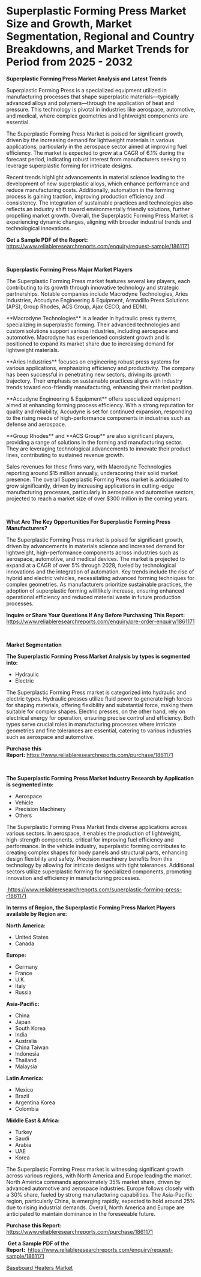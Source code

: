 <p><h1>Superplastic Forming Press Market Size and Growth, Market Segmentation, Regional and Country Breakdowns, and Market Trends for Period from 2025 -  2032</h1></p><p><strong>Superplastic Forming Press Market Analysis and Latest Trends</strong></p>
<p><p>Superplastic Forming Press is a specialized equipment utilized in manufacturing processes that shape superplastic materials—typically advanced alloys and polymers—through the application of heat and pressure. This technology is pivotal in industries like aerospace, automotive, and medical, where complex geometries and lightweight components are essential.</p><p>The Superplastic Forming Press Market is poised for significant growth, driven by the increasing demand for lightweight materials in various applications, particularly in the aerospace sector aimed at improving fuel efficiency. The market is expected to grow at a CAGR of 6.1% during the forecast period, indicating robust interest from manufacturers seeking to leverage superplastic forming for intricate designs.</p><p>Recent trends highlight advancements in material science leading to the development of new superplastic alloys, which enhance performance and reduce manufacturing costs. Additionally, automation in the forming process is gaining traction, improving production efficiency and consistency. The integration of sustainable practices and technologies also reflects an industry shift toward environmentally friendly solutions, further propelling market growth. Overall, the Superplastic Forming Press Market is experiencing dynamic changes, aligning with broader industrial trends and technological innovations.</p></p>
<p><strong>Get a Sample PDF of the Report:&nbsp;</strong> <a href="https://www.reliableresearchreports.com/enquiry/request-sample/1861171?utm_campaign=3084&utm_medium=2&utm_source=Github&utm_content=ia&utm_term=11042025&utm_id=superplastic-forming-press">https://www.reliableresearchreports.com/enquiry/request-sample/1861171</a></p>
<p>&nbsp;</p>
<p><strong>Superplastic Forming Press Major Market Players</strong></p>
<p><p>The Superplastic Forming Press market features several key players, each contributing to its growth through innovative technology and strategic partnerships. Notable companies include Macrodyne Technologies, Aries Industries, Accudyne Engineering & Equipment, Armadillo Press Solutions (APS), Group Rhodes, ACS Group, Ajax CECO, and EDMI.</p><p>**Macrodyne Technologies** is a leader in hydraulic press systems, specializing in superplastic forming. Their advanced technologies and custom solutions support various industries, including aerospace and automotive. Macrodyne has experienced consistent growth and is positioned to expand its market share due to increasing demand for lightweight materials.</p><p>**Aries Industries** focuses on engineering robust press systems for various applications, emphasizing efficiency and productivity. The company has been successful in penetrating new sectors, driving its growth trajectory. Their emphasis on sustainable practices aligns with industry trends toward eco-friendly manufacturing, enhancing their market position.</p><p>**Accudyne Engineering & Equipment** offers specialized equipment aimed at enhancing forming process efficiency. With a strong reputation for quality and reliability, Accudyne is set for continued expansion, responding to the rising needs of high-performance components in industries such as defense and aerospace.</p><p>**Group Rhodes** and **ACS Group** are also significant players, providing a range of solutions in the forming and manufacturing sector. They are leveraging technological advancements to innovate their product lines, contributing to sustained revenue growth.</p><p>Sales revenues for these firms vary, with Macrodyne Technologies reporting around $15 million annually, underscoring their solid market presence. The overall Superplastic Forming Press market is anticipated to grow significantly, driven by increasing applications in cutting-edge manufacturing processes, particularly in aerospace and automotive sectors, projected to reach a market size of over $300 million in the coming years.</p></p>
<p>&nbsp;</p>
<p><strong>What Are The Key Opportunities For Superplastic Forming Press Manufacturers?</strong></p>
<p><p>The Superplastic Forming Press market is poised for significant growth, driven by advancements in materials science and increased demand for lightweight, high-performance components across industries such as aerospace, automotive, and medical devices. The market is projected to expand at a CAGR of over 5% through 2028, fueled by technological innovations and the integration of automation. Key trends include the rise of hybrid and electric vehicles, necessitating advanced forming techniques for complex geometries. As manufacturers prioritize sustainable practices, the adoption of superplastic forming will likely increase, ensuring enhanced operational efficiency and reduced material waste in future production processes.</p></p>
<p><strong>Inquire or Share Your Questions If Any Before Purchasing This Report:</strong> <a href="https://www.reliableresearchreports.com/enquiry/pre-order-enquiry/1861171?utm_campaign=3084&utm_medium=2&utm_source=Github&utm_content=ia&utm_term=11042025&utm_id=superplastic-forming-press">https://www.reliableresearchreports.com/enquiry/pre-order-enquiry/1861171</a></p>
<p>&nbsp;</p>
<p><strong>Market Segmentation</strong></p>
<p><strong>The Superplastic Forming Press Market Analysis by types is segmented into:</strong></p>
<p><ul><li>Hydraulic</li><li>Electric</li></ul></p>
<p><p>The Superplastic Forming Press market is categorized into hydraulic and electric types. Hydraulic presses utilize fluid power to generate high forces for shaping materials, offering flexibility and substantial force, making them suitable for complex shapes. Electric presses, on the other hand, rely on electrical energy for operation, ensuring precise control and efficiency. Both types serve crucial roles in manufacturing processes where intricate geometries and fine tolerances are essential, catering to various industries such as aerospace and automotive.</p></p>
<p><strong>Purchase this Report:&nbsp;</strong><a href="https://www.reliableresearchreports.com/purchase/1861171?utm_campaign=3084&utm_medium=2&utm_source=Github&utm_content=ia&utm_term=11042025&utm_id=superplastic-forming-press">https://www.reliableresearchreports.com/purchase/1861171</a></p>
<p>&nbsp;</p>
<p><strong>The Superplastic Forming Press Market Industry Research by Application is segmented into:</strong></p>
<p><ul><li>Aerospace</li><li>Vehicle</li><li>Precision Machinery</li><li>Others</li></ul></p>
<p><p>The Superplastic Forming Press Market finds diverse applications across various sectors. In aerospace, it enables the production of lightweight, high-strength components, critical for improving fuel efficiency and performance. In the vehicle industry, superplastic forming contributes to creating complex shapes for body panels and structural parts, enhancing design flexibility and safety. Precision machinery benefits from this technology by allowing for intricate designs with tight tolerances. Additional sectors utilize superplastic forming for specialized components, promoting innovation and efficiency in manufacturing processes.</p></p>
<p><a href="https://www.reliableresearchreports.com/superplastic-forming-press-r1861171?utm_campaign=3084&utm_medium=2&utm_source=Github&utm_content=ia&utm_term=11042025&utm_id=superplastic-forming-press">&nbsp;https://www.reliableresearchreports.com/superplastic-forming-press-r1861171</a></p>
<p><strong>In terms of Region, the Superplastic Forming Press Market Players available by Region are:</strong></p>
<p>
    <p> <strong> North America: </strong>
        <ul>
            <li>United States</li>
            <li>Canada</li>
        </ul>
        </p> 
    <p> <strong> Europe: </strong>
        <ul>
            <li>Germany</li>
            <li>France</li>
            <li>U.K.</li>
            <li>Italy</li>
            <li>Russia</li>
        </ul>
        </p> 
    <p> <strong> Asia-Pacific: </strong>
        <ul>
            <li>China</li>
            <li>Japan</li>
            <li>South Korea</li>
            <li>India</li>
            <li>Australia</li>
            <li>China Taiwan</li>
            <li>Indonesia</li>
            <li>Thailand</li>
            <li>Malaysia</li>
        </ul>
        </p> 
    <p> <strong> Latin America: </strong>
        <ul>
            <li>Mexico</li>
            <li>Brazil</li>
            <li>Argentina Korea</li>
            <li>Colombia</li>
        </ul>
        </p> 
    <p> <strong> Middle East & Africa: </strong>
        <ul>
            <li>Turkey</li>
            <li>Saudi</li>
            <li>Arabia</li>
            <li>UAE</li>
            <li>Korea</li>
        </ul>
    </p>
    </p>
<p><p>The Superplastic Forming Press market is witnessing significant growth across various regions, with North America and Europe leading the market. North America commands approximately 35% market share, driven by advanced automotive and aerospace industries. Europe follows closely with a 30% share, fueled by strong manufacturing capabilities. The Asia-Pacific region, particularly China, is emerging rapidly, expected to hold around 25% due to rising industrial demands. Overall, North America and Europe are anticipated to maintain dominance in the foreseeable future.</p></p>
<p><strong>Purchase this Report: </strong><a href="https://www.reliableresearchreports.com/purchase/1861171?utm_campaign=3084&utm_medium=2&utm_source=Github&utm_content=ia&utm_term=11042025&utm_id=superplastic-forming-press">https://www.reliableresearchreports.com/purchase/1861171</a></p>
<p>&nbsp;<strong>Get a Sample PDF of the Report:&nbsp;&nbsp;</strong><a href="https://www.reliableresearchreports.com/enquiry/request-sample/1861171?utm_campaign=3084&utm_medium=2&utm_source=Github&utm_content=ia&utm_term=11042025&utm_id=superplastic-forming-press">https://www.reliableresearchreports.com/enquiry/request-sample/1861171</a></p>
<p><strong></strong></p>
<p><p><a href="https://github.com/shefikagbons/Market-Research-Report-List-1/blob/main/baseboard-heaters-market.md?utm_campaign=3084&utm_medium=2&utm_source=Github&utm_content=ia&utm_term=11042025&utm_id=superplastic-forming-press">Baseboard Heaters Market</a></p></p>